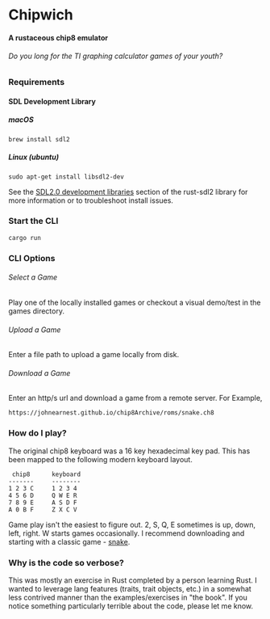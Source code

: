 # Chipwich

#### A rustaceous chip8 emulator
###### Do you long for the TI graphing calculator games of your youth?

### Requirements

#### SDL Development Library

##### macOS
```
brew install sdl2
```
##### Linux (ubuntu)
```
sudo apt-get install libsdl2-dev
```
See the [SDL2.0 development libraries](https://github.com/Rust-SDL2/rust-sdl2#sdl20-development-libraries) section of the rust-sdl2 library for more information or to troubleshoot install issues.

### Start the CLI

```
cargo run
```

### CLI Options
###### Select a Game
Play one of the locally installed games or checkout a visual demo/test in the games directory.

###### Upload a Game
Enter a file path to upload a game locally from disk.

###### Download a Game
Enter an http/s url and download a game from a remote server. For Example,
```
https://johnearnest.github.io/chip8Archive/roms/snake.ch8
```

### How do I play?

The original chip8 keyboard was a 16 key hexadecimal key pad. This has been mapped to the following modern keyboard layout.

```
 chip8      keyboard
-------     --------
1 2 3 C     1 2 3 4
4 5 6 D     Q W E R
7 8 9 E     A S D F
A 0 B F     Z X C V
```

Game play isn't the easiest to figure out. 2, S, Q, E sometimes is up, down, left, right. W starts games occasionally. I recommend downloading and starting with a classic game - [snake](https://johnearnest.github.io/chip8Archive/roms/snake.ch8). 

### Why is the code so verbose?
This was mostly an exercise in Rust completed by a person learning Rust. I wanted to leverage lang features (traits, trait objects, etc.) in a somewhat less contrived manner than the examples/exercises in "the book". If you notice something particularly terrible about the code, please let me know.

